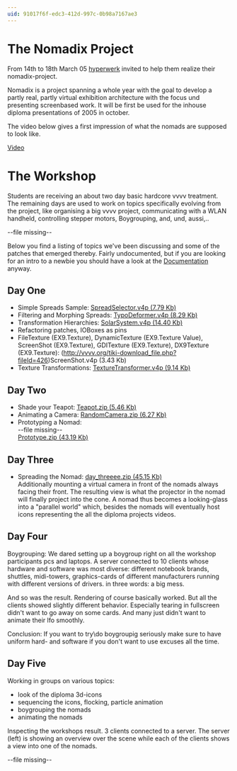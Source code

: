 ```yaml
---
uid: 91017f6f-edc3-412d-997c-0b98a7167ae3
---
```


# The Nomadix Project
From 14th to 18th March 05 <a href="http://www.hyperwerk.ch" class="extURL" target="_blank">hyperwerk</a> invited to help them realize their nomadix-project.  

Nomadix is a project spanning a whole year with the goal to develop a partly real, partly virtual exhibition architecture with the focus und presenting screenbased work. It will be first be used for the inhouse diploma presentations of 2005 in october.  

The video below gives a first impression of what the nomads are supposed to look like.  

<a href="http://vvvv.org/tiki-download_file.php?fileId=441" class="extURL video" target="_blank">Video</a>  

# The Workshop
Students are receiving an about two day basic hardcore vvvv treatment. The remaining days are used to work on topics specifically evolving from the project, like organising a big vvvv project, communicating with a WLAN handheld, controlling stepper motors, Boygrouping, and, und, aussi,..  

--file missing--  

Below you find a listing of topics we've been discussing and some of the patches that emerged thereby. Fairly undocumented, but if you are looking for an intro to a newbie you should have a look at the [Documentation](xref:fbc5a2de-2925-4242-90d1-1fa3b080140b) anyway.  

## Day One
* Simple Spreads Sample: [SpreadSelector.v4p (7.79 Kb)](http://vvvv.org/tiki-download_file.php?fileId=425)  
* Filtering and Morphing Spreads: [TypoDeformer.v4p (8.29 Kb)](http://vvvv.org/tiki-download_file.php?fileId=429)  
* Transformation Hierarchies: [SolarSystem.v4p (14.40 Kb)](http://vvvv.org/tiki-download_file.php?fileId=427)   
* Refactoring patches, IOBoxes as pins  
* <span class="node">FileTexture (EX9.Texture)</span>, <span class="node">DynamicTexture (EX9.Texture Value)</span>, <span class="node">ScreenShot (EX9.Texture)</span>, <span class="node">GDITexture (EX9.Texture)</span>,  <span class="node">DX9Texture (EX9.Texture)</span>: (http://vvvv.org/tiki-download_file.php?fileId=426)ScreenShot.v4p (3.43 Kb)</a>  
* Texture Transformations: [TextureTransformer.v4p (9.14 Kb)](http://vvvv.org/tiki-download_file.php?fileId=428)

## Day Two
* Shade your Teapot: [Teapot.zip (5.46 Kb)](http://vvvv.org/tiki-download_file.php?fileId=430)
* Animating a Camera: [RandomCamera.zip (6.27 Kb)](http://vvvv.org/tiki-download_file.php?fileId=431)  
* Prototyping a Nomad:   
--file missing--  
[Prototype.zip (43.19 Kb)](http://vvvv.org/tiki-download_file.php?fileId=432)  

## Day Three
* Spreading the Nomad: [day_threeee.zip (45.15 Kb)](http://vvvv.org/tiki-download_file.php?fileId=437)  
Additionally mounting a virtual camera in front of the nomads always facing their front. The resulting view is what the projector in the nomad will finally project into the cone. A nomad thus becomes a looking-glass into a "parallel world" which, besides the nomads will eventually host icons representing the all the diploma projects videos.  

## Day Four
Boygrouping: We dared setting up a boygroup right on all the workshop participants pcs and laptops. A server connected to 10 clients whose hardware and software was most diverse: different notebook brands, shuttles, midi-towers, graphics-cards of different manufacturers running with different versions of drivers. in three words: a big mess.   

And so was the result. Rendering of course basically worked. But all the clients showed slightly different behavior. Especially tearing in fullscreen didn't want to go away on some cards. And many just didn't want to animate their lfo smoothly.   

Conclusion: If you want to try\do boygroupig seriously make sure to have uniform hard- and software if you don't want to use excuses all the time.  

## Day Five
Working in groups on various topics:  
* look of the diploma 3d-icons  
* sequencing the icons, flocking, particle animation  
* boygrouping the nomads  
* animating the nomads  

Inspecting the workshops result. 3 clients connected to a server. The server (left) is showing an overview over the scene while each of the clients shows a view into one of the nomads.  

--file missing--